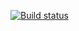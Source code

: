 [![Build status](https://ci.appveyor.com/api/projects/status/24ta9u6v46vvc3ku?svg=true)](https://ci.appveyor.com/project/LagutaNV2/js-2-hw-06-proxy-task2)
